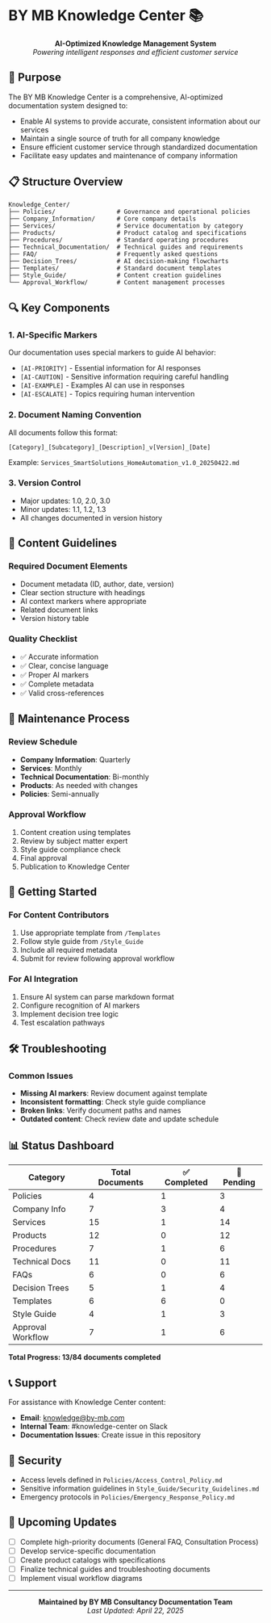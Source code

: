 # BY MB Knowledge Center 📚

<p align="center">
  <strong>AI-Optimized Knowledge Management System</strong><br>
  <em>Powering intelligent responses and efficient customer service</em>
</p>

## 🎯 Purpose

The BY MB Knowledge Center is a comprehensive, AI-optimized documentation system designed to:
- Enable AI systems to provide accurate, consistent information about our services
- Maintain a single source of truth for all company knowledge
- Ensure efficient customer service through standardized documentation
- Facilitate easy updates and maintenance of company information

## 📋 Structure Overview

```
Knowledge_Center/
├── Policies/                 # Governance and operational policies
├── Company_Information/      # Core company details
├── Services/                 # Service documentation by category
├── Products/                 # Product catalog and specifications
├── Procedures/               # Standard operating procedures
├── Technical_Documentation/  # Technical guides and requirements
├── FAQ/                      # Frequently asked questions
├── Decision_Trees/           # AI decision-making flowcharts
├── Templates/                # Standard document templates
├── Style_Guide/              # Content creation guidelines
└── Approval_Workflow/        # Content management processes
```

## 🔍 Key Components

### 1. AI-Specific Markers

Our documentation uses special markers to guide AI behavior:

- `[AI-PRIORITY]` - Essential information for AI responses
- `[AI-CAUTION]` - Sensitive information requiring careful handling
- `[AI-EXAMPLE]` - Examples AI can use in responses
- `[AI-ESCALATE]` - Topics requiring human intervention

### 2. Document Naming Convention

All documents follow this format:
```
[Category]_[Subcategory]_[Description]_v[Version]_[Date]
```
Example: `Services_SmartSolutions_HomeAutomation_v1.0_20250422.md`

### 3. Version Control

- Major updates: 1.0, 2.0, 3.0
- Minor updates: 1.1, 1.2, 1.3
- All changes documented in version history

## 📝 Content Guidelines

### Required Document Elements
- Document metadata (ID, author, date, version)
- Clear section structure with headings
- AI context markers where appropriate
- Related document links
- Version history table

### Quality Checklist
- ✅ Accurate information
- ✅ Clear, concise language
- ✅ Proper AI markers
- ✅ Complete metadata
- ✅ Valid cross-references

## 🔄 Maintenance Process

### Review Schedule
- **Company Information**: Quarterly
- **Services**: Monthly
- **Technical Documentation**: Bi-monthly
- **Products**: As needed with changes
- **Policies**: Semi-annually

### Approval Workflow
1. Content creation using templates
2. Review by subject matter expert
3. Style guide compliance check
4. Final approval
5. Publication to Knowledge Center

## 🚀 Getting Started

### For Content Contributors
1. Use appropriate template from `/Templates`
2. Follow style guide from `/Style_Guide`
3. Include all required metadata
4. Submit for review following approval workflow

### For AI Integration
1. Ensure AI system can parse markdown format
2. Configure recognition of AI markers
3. Implement decision tree logic
4. Test escalation pathways

## 🛠 Troubleshooting

### Common Issues
- **Missing AI markers**: Review document against template
- **Inconsistent formatting**: Check style guide compliance
- **Broken links**: Verify document paths and names
- **Outdated content**: Check review date and update schedule

## 📊 Status Dashboard

| Category | Total Documents | ✅ Completed | 🔲 Pending |
|----------|----------------|-------------|------------|
| Policies | 4 | 1 | 3 |
| Company Info | 7 | 3 | 4 |
| Services | 15 | 1 | 14 |
| Products | 12 | 0 | 12 |
| Procedures | 7 | 1 | 6 |
| Technical Docs | 11 | 0 | 11 |
| FAQs | 6 | 0 | 6 |
| Decision Trees | 5 | 1 | 4 |
| Templates | 6 | 6 | 0 |
| Style Guide | 4 | 1 | 3 |
| Approval Workflow | 7 | 1 | 6 |

**Total Progress: 13/84 documents completed**

## 📞 Support

For assistance with Knowledge Center content:
- **Email**: knowledge@by-mb.com
- **Internal Team**: #knowledge-center on Slack
- **Documentation Issues**: Create issue in this repository

## 🔐 Security

- Access levels defined in `Policies/Access_Control_Policy.md`
- Sensitive information guidelines in `Style_Guide/Security_Guidelines.md`
- Emergency protocols in `Policies/Emergency_Response_Policy.md`

## 📅 Upcoming Updates

- [ ] Complete high-priority documents (General FAQ, Consultation Process)
- [ ] Develop service-specific documentation
- [ ] Create product catalogs with specifications
- [ ] Finalize technical guides and troubleshooting documents
- [ ] Implement visual workflow diagrams

---

<p align="center">
  <strong>Maintained by BY MB Consultancy Documentation Team</strong><br>
  <em>Last Updated: April 22, 2025</em>
</p>
